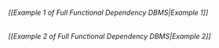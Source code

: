 ###### *[[Example 1 of Full Functional Dependency DBMS|Example 1]]*
###### *[[Example 2 of Full Functional Dependency DBMS|Example 2]]*